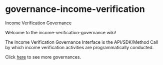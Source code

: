 # governance-income-verification
Income Verification Governance

Welcome to the income-verification-governance wiki!

The Income Verification Governance Interface is the API/SDK/Method Call by which income verification activities are programmatically conducted.

Click [here](https://github.com/solidstateops/governances/wiki) to see more governances.

